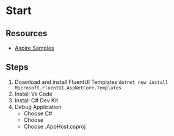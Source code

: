 # Start

## Resources
- [Aspire Samples](https://github.com/dotnet/aspire-samples.git)


## Steps 
1. Download and install FluentUI Templates
```dotnet new install Microsoft.FluentUI.AspNetCore.Templates```
2. Install Vs Code
3. Install C# Dev Kit
4. Debug Application
    - Choose C# 
    - Choose <ProjectName> 
    - Choose <ProjectName>.AppHost.csproj